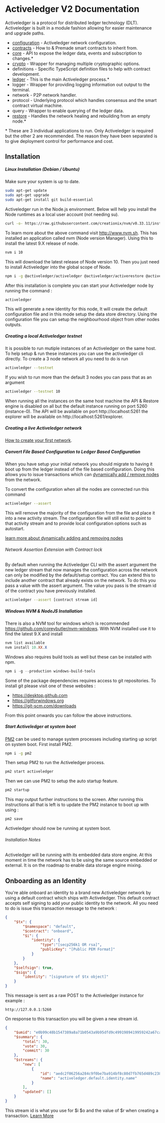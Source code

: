 # Activeledger V2 Documentation

Activeledger is a protocol for distributed ledger technology (DLT). Activeledger is built in a module fashion allowing for easier maintenance and upgrade paths.

* [configuration](configuration.md) - Activeledger network configuration.
* [contracts](./contracts/README.md) - How to & Premade smart contracts to inherit from.
* [core](core.md) - API to expose the ledger data, events and subscription to changes.*
* [crypto](crypto.md) - Wrapper for managing multiple cryptographic options.
* definitions - Specific TypeScript definition files to help with contract development.
* [ledger](ledger.md) - This is the main Activeledger process.*
* logger - Wrapper for providing logging information out output to the terminal.
* network - P2P network handler.
* protocol - Underlying protocol which handles consensus and the smart contract virtual machine.
* query - Wrapper to enable querying of the ledger data.
* [restore](restore.md) - Handles the network healing and rebuilding from an empty node.*

\* These are 3 individual applications to run. Only Activeledger is required but the other 2 are recommended. The reason they have been separated is to give deployment control for performance and cost.

## Installation

##### Linux Installation (Debian / Ubuntu)

Make sure your system is up to date.

```bash
sudo apt-get update
sudo apt-get upgrade
sudo apt-get install git build-essential
```

Activeledger run in the Node.js environment. Below will help you install the Node runtimes as a local user account (not needing su).

````bash
curl -o- https://raw.githubusercontent.com/creationix/nvm/v0.33.11/install.sh | bash
````

To learn more about the above command visit http://www.nvm.sh. This has installed an application called nvm (Node version Manager). Using this to install the latest 9.X release of node.

````bash
nvm i 10
````

This will download the latest release of Node version 10. Then you just need to install Activeledger into the global scope of Node.

```bash
npm i -g @activeledger/activeledger @activeledger/activerestore @activeledger/activecore
```

After this installation is complete you can start your Activeledger node by running the command :

```bash
activeledger
```

This will generate a new identity for this node, It will create the default configuration file and in this mode setup the data store directory. Using the configuration file you can setup the neighbourhood object from other nodes outputs.

##### Creating a local Activeledger testnet

It is possible to run mutiple instances of an Activeledger on the same host. To help setup & run these instances you can use the activeledger cli directly. To create a 3 node network all you need to do is run

```bash
activeledger --testnet
```

If you wish to run more than the default 3 nodes you can pass that as an argument

```bash
activeledger --testnet 10
```

When running all the instances on the same host machine the API & Restore engine is disabled on all but the default instance running on port 5260 (instance-0). The API will be available on port http://localhost:5261 the explorer will be available on http://localhost:5261/explorer. 

##### Creating a live Activeledger network

[How to create your first network](create-first-network.md).

##### Convert File Based Configuration to Ledger Based Configuration

When you have setup your initial network you should migrate to having it boot up from the ledger instead of the file based configuration. Doing this allows you to issue transactions which can [dynamically  add / remove nodes](dynamic-nodes.md) from the network.

To convert the configuration when all the nodes are connected run this command

```bash
activeledger --assert
```

This will remove the majority of the configuration from the file and place it into a new activity stream. The configuration file will still exist to point to that activity stream and to provide local configuration options such as autostart.

[learn more about dynamically adding and removing nodes](dynamic-nodes.md)

###### Network Assertion Extension with Contract lock

By default when running the Activeledger CLI with the assert argument the new ledger stream that now manages the configuration across the network can only be modified by the default/setup contract. You can extend this to include another contract that already exists on the network. To do this you pass a value with the assert argument. The value you pass is the stream id of the contract you have previously installed.

```bash
activeledger --assert [contract stream id]
```

##### Windows NVM & NodeJS Installation

There is also a NVM tool for windows which is recommended https://github.com/coreybutler/nvm-windows.  With NVM installed use it to find the latest 9.X and install

````powershell
nvm list available
nvm install 10.XX.X
````

Windows also requires build tools as well but these can be installed with npm.

```powershell
npm i -g --production windows-build-tools
```

Some of the package dependencies requires access to git repositories. To install git please visit one of these websites :

- https://desktop.github.com
- https://gitforwindows.org
- https://git-scm.com/downloads

From this point onwards you can follow the above instructions.

##### Start Activeledger at system boot

[PM2](http://pm2.keymetrics.io/) can be used to manage system processes including starting up script on system boot. First install PM2.

```bash
npm i -g pm2
```

Then setup PM2 to run the Activeledger process.

````bash
pm2 start activeledger
````

Then we can use PM2 to setup the auto startup feature.

````bash
pm2 startup
````

This may output further instructions to the screen. After running this instructions all that is left is to update the PM2 instance to boot up with using :

````bash
pm2 save
````

Activeledger should now be running at system boot.

###### Installation Notes

Activeledger will be running with its embedded data store engine. At this moment in time the network has to be using the same source embedded or external. It is on the roadmap to enable data storage engine mixing.

## Onboarding as an Identity

You're able onboard an identity to a brand new Activeledger network by using a default contract which ships with Activeledger. This default contract accepts self signing to add your public identity to the network. All you need to do is issue this transaction message to the network :

```json
{
    "$tx": {
        "$namespace": "default",
        "$contract": "onboard",
        "$i": {
            "identity": {
            	"type":"[secp256k1 OR rsa]",
                "publicKey": "[Public PEM Format]"
            }
        }
    },
    "$selfsign": true,
    "$sigs": {
        "identity": "[signature of $tx object]"
    }
}
```

This message is sent as a raw POST to the Activeledger instance for example :

```
http://127.0.0.1:5260
```

On response to this transaction you will be given a new stream id. 

```json
{
    "$umid": "e0b99c48b1547389a8a71b0543a9b95dfd9c4991989419959242a67ca5e4d356",
    "$summary": {
        "total": 30,
        "vote": 30,
        "commit": 30
    },
    "$streams": {
        "new": [
            {
                "id": "aedc2f06256a284c9f0be7ba914bf8c80d7fb765d489c2387be1b1d674776180",
                "name": "activeledger.default.identity.name"
            }
        ],
        "updated": []
    }
}
```

This stream id is what you use for \$i \$o and the value of \$r when creating a transaction. [Learn More](./transactions.md)